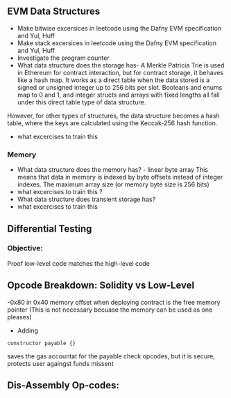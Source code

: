 ## EVM Data Structures
- Make bitwise excersices in leetcode using the Dafny EVM specification and Yul, Huff
- Make stack excersices in leetcode using the Dafny EVM specification and Yul, Huff
- Investigate the program counter
- What data structure does the storage has- A Merkle Patricia Trie is used in Ethereum for contract interaction, but for contract storage, it behaves like a hash map. It works as a direct table when the data stored is a signed or unsigned integer up to 256 bits per slot. Booleans and enums map to 0 and 1, and integer structs and arrays with fixed lengths all fall under this direct table type of data structure.

However, for other types of structures, the data structure becomes a hash table, where the keys are calculated using the Keccak-256 hash function.
- what excercises to train this
### Memory
- What data structure does the memory has? - linear byte array
This means that data in memory is indexed by byte offsets instead of integer indexes. The maximum array size (or memory byte size is 256 bits)
- what excercises to train this ?
- What data structure does transient storage has?
- what excercises to train this
## Differential Testing
### Objective: 
Proof low-level code matches the high-level code

## Opcode Breakdown: Solidity vs Low-Level
-0x80 in 0x40 memory offset when deploying contract is the
free memory pointer (This is not necessary becuase the memory can be used as one pleases)
- Adding
```solidity
constructor payable {}
```
saves the gas accountat for the payable check opcodes, but it is secure, protects user againgst funds missent

## Dis-Assembly Op-codes:




